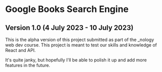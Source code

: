 # Google Books Search Engine
## Version 1.0 (4 July 2023 - 10 July 2023)
This is the alpha version of this project submitted as part of the _nology web dev course. This project is meant to test our skills and knowledge of React and API.

It's quite janky, but hopefully I'll be able to polish it up and add more features in the future.